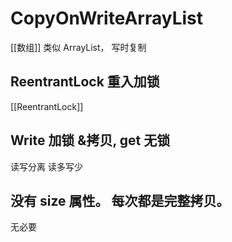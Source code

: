 # CopyOnWriteArrayList

[[数组]] 类似 ArrayList， 写时复制
## ReentrantLock 重入加锁
[[ReentrantLock]]
## Write 加锁 &拷贝, get 无锁
读写分离
读多写少
## 没有 size 属性。 每次都是完整拷贝。
无必要